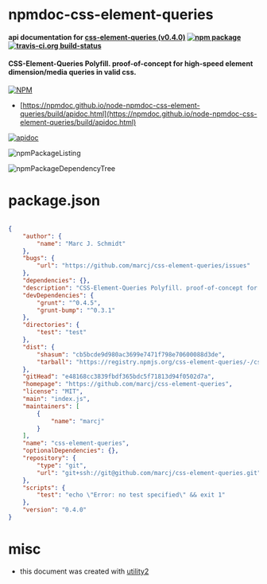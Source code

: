 # npmdoc-css-element-queries

#### api documentation for  [css-element-queries (v0.4.0)](https://github.com/marcj/css-element-queries)  [![npm package](https://img.shields.io/npm/v/npmdoc-css-element-queries.svg?style=flat-square)](https://www.npmjs.org/package/npmdoc-css-element-queries) [![travis-ci.org build-status](https://api.travis-ci.org/npmdoc/node-npmdoc-css-element-queries.svg)](https://travis-ci.org/npmdoc/node-npmdoc-css-element-queries)

#### CSS-Element-Queries Polyfill. proof-of-concept for high-speed element dimension/media queries in valid css.

[![NPM](https://nodei.co/npm/css-element-queries.png?downloads=true&downloadRank=true&stars=true)](https://www.npmjs.com/package/css-element-queries)

- [https://npmdoc.github.io/node-npmdoc-css-element-queries/build/apidoc.html](https://npmdoc.github.io/node-npmdoc-css-element-queries/build/apidoc.html)

[![apidoc](https://npmdoc.github.io/node-npmdoc-css-element-queries/build/screenCapture.buildCi.browser.%252Ftmp%252Fbuild%252Fapidoc.html.png)](https://npmdoc.github.io/node-npmdoc-css-element-queries/build/apidoc.html)

![npmPackageListing](https://npmdoc.github.io/node-npmdoc-css-element-queries/build/screenCapture.npmPackageListing.svg)

![npmPackageDependencyTree](https://npmdoc.github.io/node-npmdoc-css-element-queries/build/screenCapture.npmPackageDependencyTree.svg)



# package.json

```json

{
    "author": {
        "name": "Marc J. Schmidt"
    },
    "bugs": {
        "url": "https://github.com/marcj/css-element-queries/issues"
    },
    "dependencies": {},
    "description": "CSS-Element-Queries Polyfill. proof-of-concept for high-speed element dimension/media queries in valid css.",
    "devDependencies": {
        "grunt": "^0.4.5",
        "grunt-bump": "^0.3.1"
    },
    "directories": {
        "test": "test"
    },
    "dist": {
        "shasum": "cb5bcde9d980ac3699e7471f798e70600088d3de",
        "tarball": "https://registry.npmjs.org/css-element-queries/-/css-element-queries-0.4.0.tgz"
    },
    "gitHead": "e48168cc3839fbdf365bdc5f71813d94f0502d7a",
    "homepage": "https://github.com/marcj/css-element-queries",
    "license": "MIT",
    "main": "index.js",
    "maintainers": [
        {
            "name": "marcj"
        }
    ],
    "name": "css-element-queries",
    "optionalDependencies": {},
    "repository": {
        "type": "git",
        "url": "git+ssh://git@github.com/marcj/css-element-queries.git"
    },
    "scripts": {
        "test": "echo \"Error: no test specified\" && exit 1"
    },
    "version": "0.4.0"
}
```



# misc
- this document was created with [utility2](https://github.com/kaizhu256/node-utility2)
